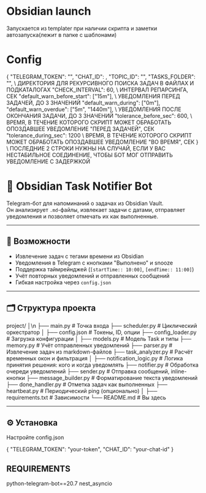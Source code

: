 
# Obsidian launch

Запускается из templater при наличии скрипта и заметки автозапуска(лежит в папке с шаблонами)


# Config

{
  "TELEGRAM_TOKEN": "",
  "CHAT_ID": ,
  "TOPIC_ID": "",
  "TASKS_FOLDER": "", \\ ДИРЕКТОРИЯ ДЛЯ РЕКУРСИВНОГО ПОИСКА ЗАДАЧ В ФАЙЛАХ И ПОДКАТАЛОГАХ
  "CHECK_INTERVAL": 60, \\ ИНТЕРВАЛ РЕПАРСИНГА, СЕК
  "default_warn_before_start": ["15m"], \\ УВЕДОМЛЕНИЯ ПЕРЕД ЗАДАЧЕЙ, ДО 3 ЗНАЧЕНИЙ
  "default_warn_during": ["0m"],
  "default_warn_overdue": ["5m", "1440m"], \\ УВЕДОМЛЕНИЯ ПОСЛЕ ОКОНЧАНИЯ ЗАДАЧИ, ДО 3 ЗНАЧЕНИЙ
  "tolerance_before_sec": 600,   \\ ВРЕМЯ, В ТЕЧЕНИЕ КОТОРОГО СКРИПТ МОЖЕТ ОБРАБОТАТЬ ОПОЗДАВШЕЕ УВЕДОМЛЕНИЕ "ПЕРЕД ЗАДАЧЕЙ", СЕК
  "tolerance_during_sec": 1200   \\ ВРЕМЯ, В ТЕЧЕНИЕ КОТОРОГО СКРИПТ МОЖЕТ ОБРАБОТАТЬ ОПОЗДАВШЕЕ УВЕДОМЛЕНИЕ "ВО ВРЕМЯ", СЕК
}
\\ ПОСЛЕДНИЕ 2 СТРОКИ НУЖНЫ НА СЛУЧАЙ, ЕСЛИ У ВАС НЕСТАБИЛЬНОЕ СОЕДИНЕНИЕ, ЧТОБЫ БОТ МОГ ОТПРАВИТЬ УВЕДОМЛЕНИЕ С ЗАДЕРЖКОЙ

# 🧠 Obsidian Task Notifier Bot

Telegram-бот для напоминаний о задачах из Obsidian Vault.  
Он анализирует `.md`-файлы, извлекает задачи с датами, отправляет уведомления и позволяет отмечать их как выполненные.

---

## 🚀 Возможности

- Извлечение задач с тегами времени из Obsidian
- Уведомления в Telegram с кнопками "Выполнено" и snooze
- Поддержка таймрейнджей (`[startTime:: 10:00]`, `[endTime:: 11:00]`)
- Учёт повторных уведомлений и отправленных сообщений
- Гибкая настройка через `config.json`

---

## 🗂 Структура проекта

project/
│\n
├── main.py # Точка входа
├── scheduler.py # Циклический оркестратор
│
├── config.json # Токены, ID, опции
├── config_loader.py # Загрузка конфигурации
│
├── models.py # Модель Task и типы
├── memory.py # Учёт отправленных уведомлений
├── parser.py # Извлечение задач из markdown-файлов
├── task_analyzer.py # Расчёт временных окон и фильтрация
│
├── notification_logic.py # Логика принятия решения: кого и когда уведомлять
├── notifier.py # Обработка очереди уведомлений
├── sender.py # Отправка сообщений, inline-кнопки
├── message_builder.py # Форматирование текста уведомлений
├── done_handler.py # Отметка задач как выполненных
├── heartbeat.py # Периодический ping (опционально)
│
├── requirements.txt # Зависимости
└── README.md # Вы здесь


---

## ⚙️ Установка

Настройте config.json

{
  "TELEGRAM_TOKEN": "your-token",
  "CHAT_ID": "your-chat-id"
}

## REQUIREMENTS

python-telegram-bot==20.7
nest_asyncio


